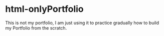 # html-onlyPortfolio
This is not my portfolio, I am just using it to practice gradually how to build my Portfolio from the scratch.
